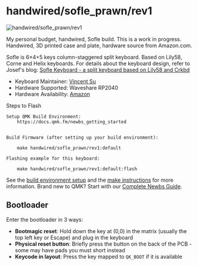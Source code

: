 # handwired/sofle_prawn/rev1

![handwired/sofle_prawn/rev1](https://imgur.com/a/OKmcNza)

My personal budget, handwired, Sofle build. This is a work in progress. Handwired, 3D printed case and plate, hardware source from Amazon.com.

Sofle is 6×4+5 keys column-staggered split keyboard. Based on Lily58, Corne and Helix keyboards.
For details about the keyboard design, refer to Josef's blog: [Sofle Keyboard - a split keyboard based on Lily58 and Crkbd](https://josef-adamcik.cz/electronics/let-me-introduce-you-sofle-keyboard-split-keyboard-based-on-lily58.html)

* Keyboard Maintainer: [Vincent Su](https://github.com/FlattestPrawn)
* Hardware Supported: Waveshare RP2040
* Hardware Availability: [Amazon](https://www.amazon.com/gp/product/B0BZ8D7Y42)

Steps to Flash

    Setup QMK Build Environment:
        https://docs.qmk.fm/newbs_getting_started


    Build Firmware (after setting up your build environment):

        make handwired/sofle_prawn/rev1:default

    Flashing example for this keyboard:

        make handwired/sofle_prawn/rev1:default:flash

See the [build environment setup](https://docs.qmk.fm/#/getting_started_build_tools) and the [make instructions](https://docs.qmk.fm/#/getting_started_make_guide) for more information. Brand new to QMK? Start with our [Complete Newbs Guide](https://docs.qmk.fm/#/newbs).

## Bootloader

Enter the bootloader in 3 ways:

* **Bootmagic reset**: Hold down the key at (0,0) in the matrix (usually the top left key or Escape) and plug in the keyboard
* **Physical reset button**: Briefly press the button on the back of the PCB - some may have pads you must short instead
* **Keycode in layout**: Press the key mapped to `QK_BOOT` if it is available
